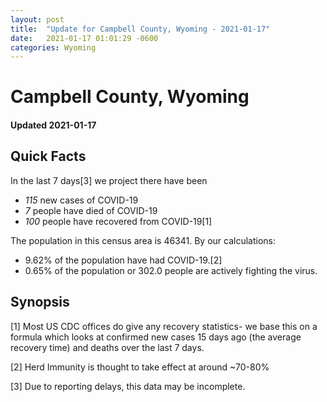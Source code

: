 ```yaml
---
layout: post
title:  "Update for Campbell County, Wyoming - 2021-01-17"
date:   2021-01-17 01:01:29 -0600
categories: Wyoming
---
```


# Campbell County, Wyoming
#### Updated 2021-01-17

## Quick Facts

In the last 7 days[3] we project there have been
- *115* new cases of COVID-19
- *7* people have died of COVID-19
- *100* people have recovered from COVID-19[1]

The population in this census area is 46341. By our calculations:
- 9.62% of the population have had COVID-19.[2]
- 0.65% of the population or 302.0 people are actively fighting the virus.

## Synopsis




[1] Most US CDC offices do give any recovery statistics- we base this on a formula which looks at confirmed new cases
15 days ago (the average recovery time) and deaths over the last 7 days.

[2] Herd Immunity is thought to take effect at around ~70-80%

[3] Due to reporting delays, this data may be incomplete.
 
    